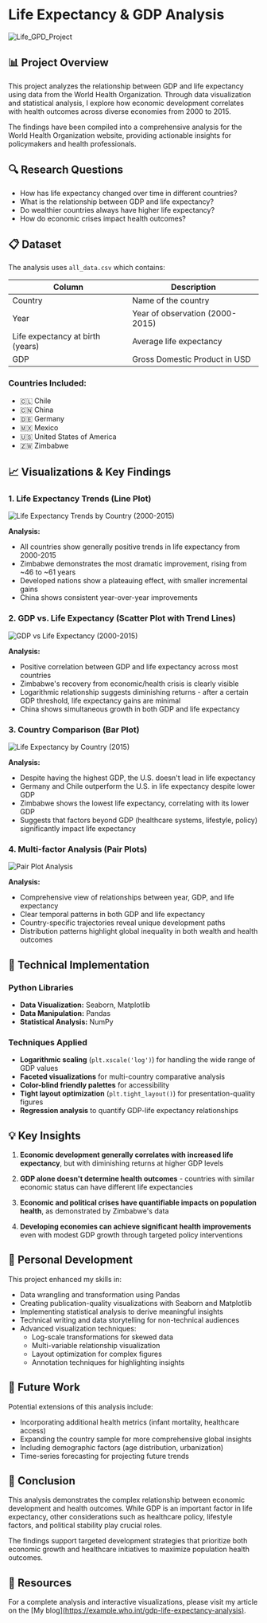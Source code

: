 # Life Expectancy & GDP Analysis

![Life_GPD_Project](https://github.com/user-attachments/assets/e5afdcf9-bd0b-4714-95e3-0df13f0c9516)

## 📊 Project Overview

This project analyzes the relationship between GDP and life expectancy using data from the World Health Organization. Through data visualization and statistical analysis, I explore how economic development correlates with health outcomes across diverse economies from 2000 to 2015.

The findings have been compiled into a comprehensive analysis for the World Health Organization website, providing actionable insights for policymakers and health professionals.

## 🔍 Research Questions

- How has life expectancy changed over time in different countries?
- What is the relationship between GDP and life expectancy?
- Do wealthier countries always have higher life expectancy?
- How do economic crises impact health outcomes?

## 📋 Dataset

The analysis uses `all_data.csv` which contains:

| Column | Description |
|--------|-------------|
| Country | Name of the country |
| Year | Year of observation (2000-2015) |
| Life expectancy at birth (years) | Average life expectancy |
| GDP | Gross Domestic Product in USD |

### Countries Included:

- 🇨🇱 Chile
- 🇨🇳 China
- 🇩🇪 Germany
- 🇲🇽 Mexico
- 🇺🇸 United States of America
- 🇿🇼 Zimbabwe

## 📈 Visualizations & Key Findings

### 1. Life Expectancy Trends (Line Plot)

![Life Expectancy Trends by Country (2000-2015)](https://github.com/user-attachments/assets/2dcd9f46-4a5c-4b97-8bfc-4317f253ea87)



**Analysis:**
- All countries show generally positive trends in life expectancy from 2000-2015
- Zimbabwe demonstrates the most dramatic improvement, rising from ~46 to ~61 years
- Developed nations show a plateauing effect, with smaller incremental gains
- China shows consistent year-over-year improvements

### 2. GDP vs. Life Expectancy (Scatter Plot with Trend Lines)

![GDP vs Life Expectancy (2000-2015)](https://github.com/user-attachments/assets/1c027ff6-4613-4504-9190-b9a153f0cc0d)


**Analysis:**
- Positive correlation between GDP and life expectancy across most countries
- Zimbabwe's recovery from economic/health crisis is clearly visible
- Logarithmic relationship suggests diminishing returns - after a certain GDP threshold, life expectancy gains are minimal
- China shows simultaneous growth in both GDP and life expectancy

### 3. Country Comparison (Bar Plot)

![Life Expectancy by Country (2015)](https://github.com/user-attachments/assets/e969cc84-150d-4f06-88a7-2ad4ffc0becc)


**Analysis:**
- Despite having the highest GDP, the U.S. doesn't lead in life expectancy
- Germany and Chile outperform the U.S. in life expectancy despite lower GDP
- Zimbabwe shows the lowest life expectancy, correlating with its lower GDP
- Suggests that factors beyond GDP (healthcare systems, lifestyle, policy) significantly impact life expectancy

### 4. Multi-factor Analysis (Pair Plots)

![Pair Plot Analysis](https://github.com/user-attachments/assets/b6722d91-2b17-4952-904d-58739ee9fcbe)



**Analysis:**
- Comprehensive view of relationships between year, GDP, and life expectancy
- Clear temporal patterns in both GDP and life expectancy
- Country-specific trajectories reveal unique development paths
- Distribution patterns highlight global inequality in both wealth and health outcomes

## 🧰 Technical Implementation

### Python Libraries
- **Data Visualization:** Seaborn, Matplotlib
- **Data Manipulation:** Pandas
- **Statistical Analysis:** NumPy

### Techniques Applied
- **Logarithmic scaling** (`plt.xscale('log')`) for handling the wide range of GDP values
- **Faceted visualizations** for multi-country comparative analysis
- **Color-blind friendly palettes** for accessibility
- **Tight layout optimization** (`plt.tight_layout()`) for presentation-quality figures
- **Regression analysis** to quantify GDP-life expectancy relationships

## 💡 Key Insights

1. **Economic development generally correlates with increased life expectancy**, but with diminishing returns at higher GDP levels

2. **GDP alone doesn't determine health outcomes** - countries with similar economic status can have different life expectancies

3. **Economic and political crises have quantifiable impacts on population health**, as demonstrated by Zimbabwe's data

4. **Developing economies can achieve significant health improvements** even with modest GDP growth through targeted policy interventions

## 🌟 Personal Development

This project enhanced my skills in:

- Data wrangling and transformation using Pandas
- Creating publication-quality visualizations with Seaborn and Matplotlib
- Implementing statistical analysis to derive meaningful insights
- Technical writing and data storytelling for non-technical audiences
- Advanced visualization techniques:
  - Log-scale transformations for skewed data
  - Multi-variable relationship visualization
  - Layout optimization for complex figures
  - Annotation techniques for highlighting insights

## 🔮 Future Work

Potential extensions of this analysis include:

- Incorporating additional health metrics (infant mortality, healthcare access)
- Expanding the country sample for more comprehensive global insights
- Including demographic factors (age distribution, urbanization)
- Time-series forecasting for projecting future trends

## 📝 Conclusion

This analysis demonstrates the complex relationship between economic development and health outcomes. While GDP is an important factor in life expectancy, other considerations such as healthcare policy, lifestyle factors, and political stability play crucial roles.

The findings support targeted development strategies that prioritize both economic growth and healthcare initiatives to maximize population health outcomes.

## 🔗 Resources

For a complete analysis and interactive visualizations, please visit my article on the [My blog][(https://example.who.int/gdp-life-expectancy-analysis)](https://medium.com/@loudiern.tharon.pro/the-gdp-life-expectancy-connection-what-global-data-reveals-about-our-health-e9dd0becfe22).
